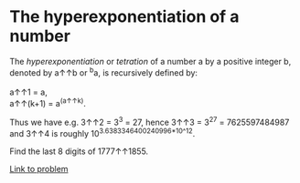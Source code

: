 # The hyperexponentiation of a number

<p>The <span style="font-style:italic;">hyperexponentiation</span> or <span style="font-style:italic;">tetration</span> of a number a by a positive integer b, denoted by a↑↑b or <sup>b</sup>a, is recursively defined by:<br /><br />
a↑↑1 = a,<br />
a↑↑(k+1) = a<sup>(a↑↑k)</sup>.</p>
<p>
Thus we have e.g. 3↑↑2 = 3<sup>3</sup> = 27, hence 3↑↑3 = 3<sup>27</sup> = 7625597484987 and 3↑↑4 is roughly 10<sup>3.6383346400240996*10^12</sup>.</p>
<p>Find the last 8 digits of 1777↑↑1855.</p>

[Link to problem](https://projecteuler.net/problem=188)
